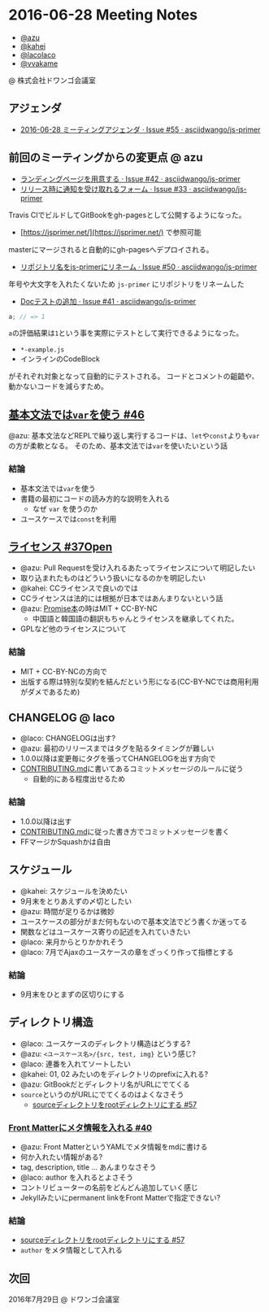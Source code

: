 # 2016-06-28 Meeting Notes

- [@azu](https://github.com/azu)
- [@kahei](https://github.com/kahei)
- [@lacolaco](https://github.com/lacolaco)
- [@vvakame](https://github.com/vvakame)

@ 株式会社ドワンゴ会議室

## アジェンダ

- [2016-06-28 ミーティングアジェンダ · Issue #55 · asciidwango/js-primer](https://github.com/asciidwango/js-primer/issues/55 "2016-06-28 ミーティングアジェンダ · Issue #55 · asciidwango/js-primer")

## 前回のミーティングからの変更点 @ azu

- [ランディングページを用意する · Issue #42 · asciidwango/js-primer](https://github.com/asciidwango/js-primer/issues/42)
- [リリース時に通知を受け取れるフォーム · Issue #33 · asciidwango/js-primer](https://github.com/asciidwango/js-primer/issues/33)

Travis CIでビルドしてGitBookをgh-pagesとして公開するようになった。

- [https://jsprimer.net/](https://jsprimer.net/) で参照可能

masterにマージされると自動的にgh-pagesへデプロイされる。

- [リポジトリ名をjs-primerにリネーム · Issue #50 · asciidwango/js-primer](https://github.com/asciidwango/js-primer/issues/50)

年号や大文字を入れたくないため `js-primer` にリポジトリをリネームした

- [Docテストの追加 · Issue #41 · asciidwango/js-primer](https://github.com/asciidwango/js-primer/issues/41)

```js
a; // => 1
```

`a`の評価結果は`1`という事を実際にテストとして実行できるようになった。

- `*-example.js`
- インラインのCodeBlock

がそれぞれ対象となって自動的にテストされる。
コードとコメントの齟齬や、動かないコードを減らすため。

## [基本文法では`var`を使う #46](https://github.com/asciidwango/js-primer/issues/46 "基本文法では`var`を使う #46")

@azu: 基本文法などREPLで繰り返し実行するコードは、`let`や`const`よりも`var`の方が柔軟となる。
そのため、基本文法では`var`を使いたいという話

### 結論

- 基本文法では`var`を使う
- 書籍の最初にコードの読み方的な説明を入れる
    - なぜ `var` を使うのか
- ユースケースでは`const`を利用


## [ライセンス #37Open](https://github.com/asciidwango/js-primer/issues/37 "ライセンス #37Open")

- @azu: Pull Requestを受け入れるあたってライセンスについて明記したい
- 取り込まれたものはどういう扱いになるのかを明記したい
- @kahei: CCライセンスで良いのでは
- CCライセンスは法的には根拠が日本ではあんまりないという話
- @azu: [Promise本](https://github.com/azu/promises-book)の時はMIT + CC-BY-NC
    - 中国語と韓国語の翻訳もちゃんとライセンスを継承してくれた。
- GPLなど他のライセンスについて

### 結論

- MIT + CC-BY-NCの方向で
- 出版する際は特別な契約を結んだという形になる(CC-BY-NCでは商用利用がダメであるため)

## CHANGELOG @ laco

- @laco: CHANGELOGは出す?
- @azu: 最初のリリースまではタグを貼るタイミングが難しい
- 1.0.0以降は変更毎にタグを張ってCHANGELOGを出す方向で
- [CONTRIBUTING.md](../../CONTRIBUTING.md)に書いてあるコミットメッセージのルールに従う
    - 自動的にある程度出せるため

### 結論

- 1.0.0以降は出す
- [CONTRIBUTING.md](../../CONTRIBUTING.md)に従った書き方でコミットメッセージを書く
- FFマージかSquashかは自由

## スケジュール

- @kahei: スケジュールを決めたい
- 9月末をとりあえずの〆切としたい
- @azu: 時間が足りるかは微妙
- ユースケースの部分がまだ何もないので基本文法でどう書くか迷ってる
- 関数などはユースケース寄りの記述を入れていきたい
- @laco: 来月からとりかかれそう
- @laco: 7月でAjaxのユースケースの章をざっくり作って指標とする

### 結論

- 9月末をひとまずの区切りにする

## ディレクトリ構造

- @laco: ユースケースのディレクトリ構造はどうする?
- @azu: `<ユースケース名>/{src, test, img}` という感じ?
- @laco: 連番を入れてソートしたい
- @kahei: 01, 02 みたいのをディレクトリのprefixに入れる?
- @azu: GitBookだとディレクトリ名がURLにでてくる
- `source`というのがURLにでてくるのはよくなさそう
    - [sourceディレクトリをrootディレクトリにする #57](https://github.com/asciidwango/js-primer/issues/57 "sourceディレクトリをrootディレクトリにする #57")

### [Front Matterにメタ情報を入れる #40](https://github.com/asciidwango/js-primer/issues/40 "Front Matterにメタ情報を入れる #40")

- @azu: Front MatterというYAMLでメタ情報をmdに書ける
- 何か入れたい情報がある?
- tag, description, title … あんまりなさそう
- @laco: author を入れるとよさそう
- コントリビューターの名前をどんどん追加していく感じ
- Jekyllみたいにpermanent linkをFront Matterで指定できない?

### 結論

- [sourceディレクトリをrootディレクトリにする #57](https://github.com/asciidwango/js-primer/issues/57 "sourceディレクトリをrootディレクトリにする #57")
- `author` をメタ情報として入れる

## 次回

2016年7月29日 @ ドワンゴ会議室
